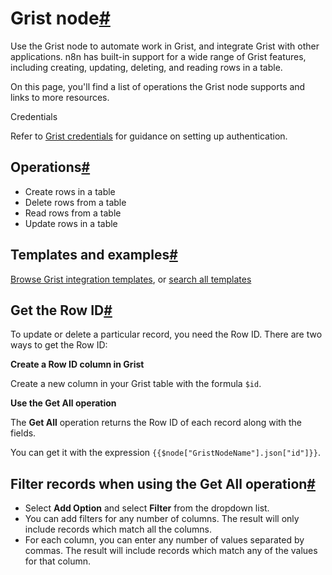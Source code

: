 [](https://github.com/n8n-io/n8n-docs/edit/main/docs/integrations/builtin/app-nodes/n8n-nodes-base.grist.md "Edit this page")

# Grist node[#](#grist-node "Permanent link")

Use the Grist node to automate work in Grist, and integrate Grist with other applications. n8n has built-in support for a wide range of Grist features, including creating, updating, deleting, and reading rows in a table.

On this page, you'll find a list of operations the Grist node supports and links to more resources.

Credentials

Refer to [Grist credentials](../../credentials/grist/) for guidance on setting up authentication.

## Operations[#](#operations "Permanent link")

*   Create rows in a table
*   Delete rows from a table
*   Read rows from a table
*   Update rows in a table

## Templates and examples[#](#templates-and-examples "Permanent link")

[Browse Grist integration templates](https://n8n.io/integrations/grist/), or [search all templates](https://n8n.io/workflows/)

## Get the Row ID[#](#get-the-row-id "Permanent link")

To update or delete a particular record, you need the Row ID. There are two ways to get the Row ID:

**Create a Row ID column in Grist**

Create a new column in your Grist table with the formula `$id`.

**Use the Get All operation**

The **Get All** operation returns the Row ID of each record along with the fields.

You can get it with the expression `{{$node["GristNodeName"].json["id"]}}`.

## Filter records when using the Get All operation[#](#filter-records-when-using-the-get-all-operation "Permanent link")

*   Select **Add Option** and select **Filter** from the dropdown list.
*   You can add filters for any number of columns. The result will only include records which match all the columns.
*   For each column, you can enter any number of values separated by commas. The result will include records which match any of the values for that column.